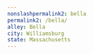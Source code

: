 ```yaml
---
﻿nonslashpermalink2: bella
permalink2: /bella/
alley: Bella
city: Williamsburg
state: Massachusetts
---
```

